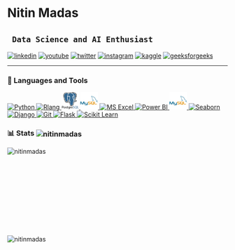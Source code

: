 # Nitin Madas
## **` Data Science and AI Enthusiast`**


[![linkedin](https://img.shields.io/badge/linkedin-0A66C2?style=for-the-badge&logo=linkedin&logoColor=white)](https://www.linkedin.com/in/nitinmadas/)
[![youtube](https://img.shields.io/badge/youtube-FF0000?style=for-the-badge&logo=youtube&logoColor=white)](https://youtube.com/c/crazycoders)
[![twitter](https://img.shields.io/badge/twitter-1DA1F2?style=for-the-badge&logo=twitter&logoColor=white)](https://twitter.com/nitinmadas24)
[![instagram](https://img.shields.io/badge/instagram-ec0075?style=for-the-badge&logo=instagram&logoColor=white)](https://instagram.com/nitinmadas24)
[![kaggle](https://img.shields.io/badge/kaggle-20BEFF?style=for-the-badge)](https://kaggle.com/nitinmadas)
[![geeksforgeeks](https://img.shields.io/badge/geeksforgeeks-2F8D46?style=for-the-badge)](https://auth.geeksforgeeks.org/user/nitinmadas/)

<!-- https://img.shields.io/badge/kaggle-20BEFF?style=for-the-badge
 https://img.shields.io/badge/geeksforgeeks-2F8D46?style=for-the-badge 
<a href="https://kaggle.com/nitinmadas" target="_blank">[<img src="https://raw.githubusercontent.com/nitinmadas/nitinmadas/main/kaggle_badge.png"  width=100px height=28px alt="kaggle" />](https://kaggle.com/nitinmadas)<a>
[<img src="https://raw.githubusercontent.com/nitinmadas/nitinmadas/main/gfg_badge.png" width=155px height=28px alt="geeksforgeeks"/>](https://auth.geeksforgeeks.org/user/nitinmadas/)
-->

<!--[![geeksforgeeks](https://img.shields.io/badge/geeksforgeeks-2a9d47?style=for-the-badge)](https://auth.geeksforgeeks.org/user/nitinmadas/) -->

---

### 🧰 Languages and Tools
<p align="left">
                <a href="https://www.python.org/" target="_blank" rel="noreferrer"> 
                <img src="https://raw.githubusercontent.com/danielcranney/readme-generator/main/public/icons/skills/python-colored.svg" alt="Python" title="Python" width="40" height="40"/>
                </a>
                 <a href="https://www.python.org/" target="_blank" rel="noreferrer"> 
                <img src="https://raw.githubusercontent.com/danielcranney/readme-generator/main/public/icons/skills/rlang-colored.svg" alt="Rlang" title="R Language" width="40" height="40"/>
                </a>
                 <a href="https://www.python.org/" target="_blank" rel="noreferrer"> 
                <img src="https://raw.githubusercontent.com/devicons/devicon/master/icons/postgresql/postgresql-original-wordmark.svg" alt="Postgresql" title="Postgresql" width="40" height="40"/>
                </a>
                 <a href="https://www.python.org/" target="_blank" rel="noreferrer"> 
                <img src="https://raw.githubusercontent.com/devicons/devicon/master/icons/mysql/mysql-original-wordmark.svg" alt="MYSql" title="MYSql" width="40" height="40"/>
                </a>
                <a href="https://www.python.org/" target="_blank" rel="noreferrer"> 
                <img src="https://img.icons8.com/color/48/000000/microsoft-excel-2019--v1.png" alt="MS Excel" title="MS Excel" width="40" height="40"/>
                </a>
                <a href="https://www.python.org/" target="_blank" rel="noreferrer"> 
                <img src="https://img.icons8.com/color/48/000000/power-bi.png" alt="Power BI" title="Power BI" width="40" height="40"/>
                </a>
                <a href="https://www.python.org/" target="_blank" rel="noreferrer"> 
                <img src="https://raw.githubusercontent.com/devicons/devicon/master/icons/mysql/mysql-original-wordmark.svg" alt="Pandas" title="Pandas" width="40" height="40"/>
                </a>
                <a href="https://www.python.org/" target="_blank" rel="noreferrer"> 
                <img src="https://seaborn.pydata.org/_images/logo-mark-lightbg.svg" alt="Seaborn" title="Seaborn" width="40" height="40"/>
                </a>
                 <a href="https://www.python.org/" target="_blank" rel="noreferrer"> 
                <img src="https://cdn.worldvectorlogo.com/logos/django.svg" alt="Django" title="Django" width="40" height="40"/>
                </a>
                 <a href="https://www.python.org/" target="_blank" rel="noreferrer"> 
                <img src="https://www.vectorlogo.zone/logos/git-scm/git-scm-icon.svg" alt="Git" title="Git" width="40" height="40"/>
                </a>
                 <a href="https://www.python.org/" target="_blank" rel="noreferrer"> 
                <img src="https://www.vectorlogo.zone/logos/pocoo_flask/pocoo_flask-icon.svg" alt="Flask" title="Flask" width="40" height="40"/>
                </a>
                 <a href="https://www.python.org/" target="_blank" rel="noreferrer"> 
                <img src="https://upload.wikimedia.org/wikipedia/commons/0/05/Scikit_learn_logo_small.svg" alt="Scikit Learn" title="Scikit Learn" width="40" height="40"/>
                </a>
</p>


### 
<h3 align="left">📊 Stats <img align="center" src="https://komarev.com/ghpvc/?username=nitinmadas&label=Profile%20views&color=0e75b6&style=flat" alt="nitinmadas" /> </h3>


<!-- <img align="left" src="https://github-readme-stats.vercel.app/api/top-langs?username=nitinmadas&show_icons=true&locale=en&layout=compact&theme=gruvbox" alt="nitinmadas" height="195px" /> -->

<img align="left" src="https://github-readme-stats.vercel.app/api?username=nitinmadas&show_icons=true&theme=gruvbox" height="200px" width="400px" alt="nitinmadas" />
<img align="left" src="https://streak-stats.demolab.com/?user=nitinmadas&theme=gruvbox&border_radius=4.5" height="200px" width="400px" alt="nitinmadas" />





